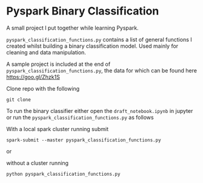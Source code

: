 # Pyspark Binary Classification

A small project I put together while learning Pyspark.

`pyspark_classification_functions.py` contains a list of general functions I created
whilst building a binary classification model. Used mainly for cleaning and data manipulation.

A sample project is included at the end of `pyspark_classification_functions.py`, the data for which
can be found here https://goo.gl/Zhzk1S

Clone repo with the following

```
git clone

```

To run the binary classifier either open the `draft_notebook.ipynb` in jupyter
or run the `pyspark_classification_functions.py` as follows

With a local spark cluster running submit

```
spark-submit --master pyspark_classification_functions.py

```

or

without a cluster running

```
python pyspark_classification_functions.py

```
